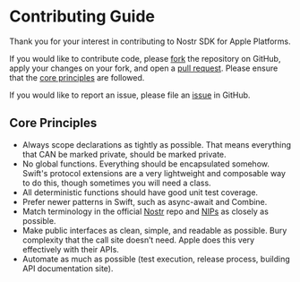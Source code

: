 # Contributing Guide

Thank you for your interest in contributing to Nostr SDK for Apple Platforms.

If you would like to contribute code, please [fork](https://github.com/nostr-sdk/nostr-sdk-ios/fork) the repository on GitHub, apply your changes on your fork, and open a [pull request](https://github.com/nostr-sdk/nostr-sdk-ios/compare). Please ensure that the [core principles](#core-principles) are followed.

If you would like to report an issue, please file an [issue](https://github.com/nostr-sdk/nostr-sdk-ios/issues/new) in GitHub.

## Core Principles

- Always scope declarations as tightly as possible. That means everything that CAN be marked private, should be marked private.
- No global functions. Everything should be encapsulated somehow. Swift's protocol extensions are a very lightweight and composable way to do this, though sometimes you will need a class.
- All deterministic functions should have good unit test coverage.
- Prefer newer patterns in Swift, such as async-await and Combine.
- Match terminology in the official [Nostr](https://github.com/nostr-protocol/nostr) repo and [NIPs](https://github.com/nostr-protocol/nips) as closely as possible.
- Make public interfaces as clean, simple, and readable as possible. Bury complexity that the call site doesn’t need. Apple does this very effectively with their APIs.
- Automate as much as possible (test execution, release process, building API documentation site).